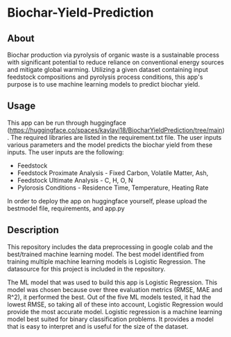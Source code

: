 # Biochar-Yield-Prediction
## About
Biochar production via pyrolysis of organic waste is a sustainable process with significant potential to reduce reliance on conventional energy sources and mitigate global warming. Utilizing a given dataset containing input feedstock compositions and pyrolysis process conditions, this app's purpose is to use machine learning models to predict biochar yield.
## Usage
This app can be run through huggingface (https://huggingface.co/spaces/kaylayi18/BiocharYieldPrediction/tree/main). The required libraries are listed in the requirement.txt file. The user inputs various parameters and the model predicts the biochar yield from these inputs.
The user inputs are the following:
- Feedstock
- Feedstock Proximate Analysis - Fixed Carbon, Volatile Matter, Ash,
- Feedstock Ultimate Analysis - C, H, O, N
- Pylorosis Conditions - Residence Time, Temperature, Heating Rate

In order to deploy the app on huggingface yourself, please upload the bestmodel file, requirements, and app.py

## Description
This repository includes the data preprocessing in google colab and the best/trained machine learning model. The best model identified from training multiple machine learning models is Logistic Regression. The datasource for this project is included in the repository.

The ML model that was used to build this app is Logistic Regression. This model was chosen because over three evaluation metrics (RMSE, MAE and R^2), it performed the best. Out of the five ML models tested, it had the lowest RMSE, so taking all of these into account, Logistic Regression would provide the most accurate model. Logistic regression is a machine learning model best suited for binary classification problems. It provides a model that is easy to interpret and is useful for the size of the dataset.
